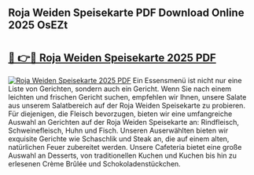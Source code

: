 ## Roja Weiden Speisekarte PDF Download Online 2025 OsEZt

# <h2><a href="http://gcbdhy.nevu.top/?p=Roja+Weiden+Speisekarte">🔗 👉🔴 Roja Weiden Speisekarte 2025 PDF</a></h2>

[![Roja Weiden Speisekarte 2025 PDF](https://i.imgur.com/dBaPXMq.png)](http://gcbdhy.nevu.top/?p=Roja+Weiden+Speisekarte)
Ein Essensmenü ist nicht nur eine Liste von Gerichten, sondern auch ein Gericht. Wenn Sie nach einem leichten und frischen Gericht suchen, empfehlen wir Ihnen, unsere Salate aus unserem Salatbereich auf der Roja Weiden Speisekarte zu probieren. Für diejenigen, die Fleisch bevorzugen, bieten wir eine umfangreiche Auswahl an Gerichten auf der Roja Weiden Speisekarte an: Rindfleisch, Schweinefleisch, Huhn und Fisch. Unseren Auserwählten bieten wir exquisite Gerichte wie Schaschlik und Steak an, die auf einem alten, natürlichen Feuer zubereitet werden. Unsere Cafeteria bietet eine große Auswahl an Desserts, von traditionellen Kuchen und Kuchen bis hin zu erlesenen Crème Brûlée und Schokoladenstückchen.
